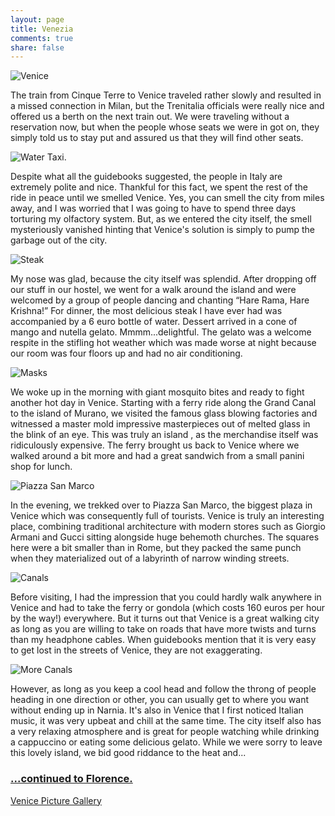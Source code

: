 ```yaml
---
layout: page
title: Venezia
comments: true
share: false
---
```


![Venice](https://lh4.googleusercontent.com/-MQ5Vo4OZQ_k/UeFbbYpRyOI/AAAAAAAAGAo/ezqqkLApltk/IMG_3524.JPG "The beautiful Venice.")

The train from Cinque Terre to Venice traveled rather slowly and resulted in a missed connection in Milan, but the Trenitalia officials were really nice and offered us a berth on the next train out. We were traveling without a reservation now, but when the people whose seats we were in got on, they simply told us to stay put and assured us that they will find other seats. 

![Water Taxi.](https://lh6.googleusercontent.com/-gQhw-t3XYAg/UeFbcHKI5dI/AAAAAAAAGA4/CtzkNbekrEo/IMG_3536.JPG "Il Boat. Water Taxi.")

Despite what all the guidebooks suggested, the people in Italy are extremely polite and nice. Thankful for this fact, we spent the rest of the ride in peace until we smelled Venice. Yes, you can smell the city from miles away, and I was worried that I was going to have to spend three days torturing my olfactory system. But, as we entered the city itself, the smell mysteriously vanished hinting that Venice's solution is simply to pump the garbage out of the city.

![Steak](https://lh4.googleusercontent.com/-2qAZvLQ8eZw/UeFbZdCh5CI/AAAAAAAAGAY/GHmSqjbPBmQ/IMG_3505.JPG "An absolutely delicious Steak.")

My nose was glad, because the city itself was splendid. After dropping off our stuff in our hostel, we went for a walk around the island and were welcomed by a group of people dancing and chanting “Hare Rama, Hare Krishna!” For dinner, the most delicious steak I have ever had was accompanied by a 6 euro bottle of water. Dessert arrived in a cone of mango and nutella gelato. 
Mmmm...delightful. The gelato was a welcome respite in the stifling hot weather which was made worse at night because our room was four floors up and had no air conditioning.

![Masks](https://lh3.googleusercontent.com/-G6qvhHlsWd0/UeFbe1yy7GI/AAAAAAAAGCM/PTIx-jGNODg/IMG_3614.JPG)

We woke up in the morning with giant mosquito bites and ready to fight another hot day in Venice. Starting with a ferry ride along the Grand Canal to the island of Murano, we visited the famous glass blowing factories and witnessed a master mold impressive masterpieces out of melted glass in the blink of an eye. This was truly an island , as the merchandise itself was ridiculously expensive. The ferry brought us back to Venice where we walked around a bit more and had a great sandwich from a small panini shop for lunch. 

![Piazza San Marco](https://lh6.googleusercontent.com/-NUgQfHcxFC0/UeFbhkfmEJI/AAAAAAAAGCA/SRLxj6btoJY/IMG_3749.JPG "Piazza San Marco.")

In the evening, we trekked over to Piazza San Marco, the biggest plaza in Venice which was consequently full of tourists. Venice is truly an interesting place, combining traditional architecture with modern stores such as Giorgio Armani and Gucci sitting alongside huge behemoth churches. The squares here were a bit smaller than in Rome, but they packed the same punch when they materialized out of a labyrinth of narrow winding streets.

![Canals](https://lh4.googleusercontent.com/-vNsf0yiQ3Ew/UeFbdoU0k6I/AAAAAAAAGBM/GcDaOwISkP0/IMG_3585.JPG "The waterways were pretty picturesque.")

Before visiting, I had the impression that you could hardly walk anywhere in Venice and had to take the ferry or gondola (which costs 160 euros per hour by the way!) everywhere. But it turns out that Venice is a great walking city as long as you are willing to take on roads that have more twists and turns than my headphone cables. When guidebooks mention that it is very easy to get lost in the streets of Venice, they are not exaggerating. 

![More Canals](https://lh4.googleusercontent.com/-SwFOX2OwxZg/UeFbfmp4LNI/AAAAAAAAGBk/AXUDzhw8EYw/IMG_3651.JPG "I'm running out of words for this beautiful place.")

However, as long as you keep a cool head and follow the throng of people heading in one direction or other, you can usually get to where you want without ending up in Narnia. It's also in Venice that I first noticed Italian music, it was very upbeat and chill at the same time. The city itself also has a very relaxing atmosphere and is great for people watching while drinking a cappuccino or eating some delicious gelato. While we were sorry to leave this lovely island, 
we bid good riddance to the heat and... 

### [...continued to Florence. <i class="fa fa-arrow-circle-right"></i>](florence.html)

[Venice Picture Gallery](https://plus.google.com/photos/110745696308108020413/albums/5895296426558380897?authkey=CNS216Xhzsr4sAE)
